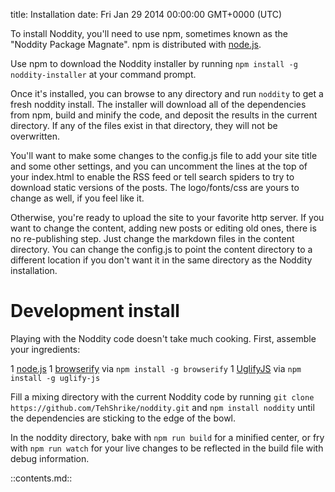 title: Installation
date: Fri Jan 29 2014 00:00:00 GMT+0000 (UTC)

To install Noddity, you'll need to use npm, sometimes known as the "Noddity Package Magnate".  npm is distributed with [node.js](http://nodejs.org/).

Use npm to download the Noddity installer by running `npm install -g noddity-installer` at your command prompt.

Once it's installed, you can browse to any directory and run `noddity` to get a fresh noddity install.  The installer will download all of the dependencies from npm, build and minify the code, and deposit the results in the current directory.  If any of the files exist in that directory, they will not be overwritten.

You'll want to make some changes to the config.js file to add your site title and some other settings, and you can uncomment the lines at the top of your index.html to enable the RSS feed or tell search spiders to try to download static versions of the posts.  The logo/fonts/css are yours to change as well, if you feel like it.

Otherwise, you're ready to upload the site to your favorite http server.  If you want to change the content, adding new posts or editing old ones, there is no re-publishing step.  Just change the markdown files in the content directory.  You can change the config.js to point the content directory to a different location if you don't want it in the same directory as the Noddity installation.

Development install
============

Playing with the Noddity code doesn't take much cooking.  First, assemble your ingredients:

1 [node.js](http://nodejs.org/download/)
1 [browserify](https://github.com/substack/node-browserify) via `npm install -g browserify`
1 [UglifyJS](https://github.com/mishoo/UglifyJS2) via `npm install -g uglify-js`

Fill a mixing directory with the current Noddity code by running `git clone https://github.com/TehShrike/noddity.git` and `npm install noddity` until the dependencies are sticking to the edge of the bowl.

In the noddity directory, bake with `npm run build` for a minified center, or fry with `npm run watch` for your live changes to be reflected in the build file with debug information.

::contents.md::
